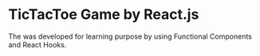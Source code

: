 # TicTacToe Game by React.js

The was developed for learning purpose by using Functional Components and React Hooks.




